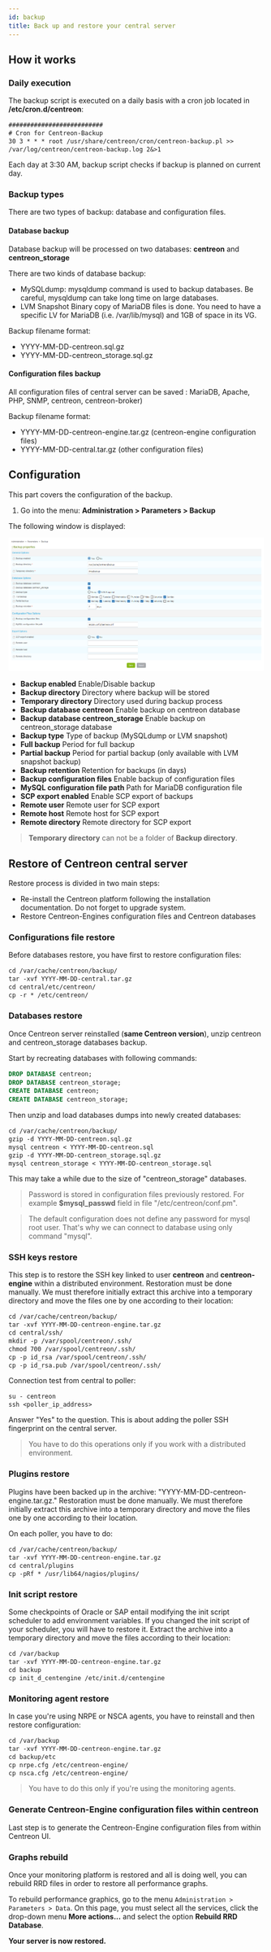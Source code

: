 ```yaml
---
id: backup
title: Back up and restore your central server
---
```


## How it works

### Daily execution

The backup script is executed on a daily basis with a cron job located in
**/etc/cron.d/centreon**:

```text
##########################
# Cron for Centreon-Backup
30 3 * * * root /usr/share/centreon/cron/centreon-backup.pl >> /var/log/centreon/centreon-backup.log 2&>1
```

Each day at 3:30 AM, backup script checks if backup is planned on current day.

### Backup types

There are two types of backup: database and configuration files.

#### Database backup

Database backup will be processed on two databases: **centreon** and
**centreon\_storage**

There are two kinds of database backup:

  - MySQLdump: mysqldump command is used to backup databases. Be careful,
    mysqldump can take long time on large databases.
  - LVM Snapshot  Binary copy of MariaDB files is done. You need to have a
    specific LV for MariaDB (i.e. /var/lib/mysql) and 1GB of space in its VG.

Backup filename format:

  - YYYY-MM-DD-centreon.sql.gz
  - YYYY-MM-DD-centreon\_storage.sql.gz

#### Configuration files backup

All configuration files of central server can be saved : MariaDB, Apache, PHP,
SNMP, centreon, centreon-broker)

Backup filename format:

 - YYYY-MM-DD-centreon-engine.tar.gz (centreon-engine configuration files)
 - YYYY-MM-DD-central.tar.gz (other configuration files)

## Configuration

This part covers the configuration of the backup.

1.  Go into the menu: **Administration > Parameters > Backup**

The following window is displayed:

![image](../assets/administration/parameters-backup.png)

  - **Backup enabled** Enable/Disable backup
  - **Backup directory** Directory where backup will be stored
  - **Temporary directory** Directory used during backup process
  - **Backup database centreon** Enable backup on centreon database
  - **Backup database centreon\_storage** Enable backup on centreon\_storage
    database
  - **Backup type** Type of backup (MySQLdump or LVM snapshot)
  - **Full backup** Period for full backup
  - **Partial backup** Period for partial backup (only available with LVM
    snapshot backup)
  - **Backup retention** Retention for backups (in days)
  - **Backup configuration files** Enable backup of configuration files
  - **MySQL configuration file path** Path for MariaDB configuration file
  - **SCP export enabled** Enable SCP export of backups
  - **Remote user** Remote user for SCP export
  - **Remote host** Remote host for SCP export
  - **Remote directory** Remote directory for SCP export

> **Temporary directory** can not be a folder of **Backup directory**.

## Restore of Centreon central server

Restore process is divided in two main steps:

  - Re-install the Centreon platform following the installation documentation.
    Do not forget to upgrade system.
  - Restore Centreon-Engines configuration files and Centreon databases

### Configurations file restore

Before databases restore, you have first to restore configuration files:

```shell
cd /var/cache/centreon/backup/
tar -xvf YYYY-MM-DD-central.tar.gz
cd central/etc/centreon/
cp -r * /etc/centreon/
```

### Databases restore

Once Centreon server reinstalled (**same Centreon version**), unzip centreon and
centreon\_storage databases backup.

Start by recreating databases with following commands:

```sql
DROP DATABASE centreon;
DROP DATABASE centreon_storage;
CREATE DATABASE centreon;
CREATE DATABASE centreon_storage;
```

Then unzip and load databases dumps into newly created databases:

```shell
cd /var/cache/centreon/backup/
gzip -d YYYY-MM-DD-centreon.sql.gz
mysql centreon < YYYY-MM-DD-centreon.sql
gzip -d YYYY-MM-DD-centreon_storage.sql.gz
mysql centreon_storage < YYYY-MM-DD-centreon_storage.sql
```

This may take a while due to the size of "centreon\_storage" databases.

> Password is stored in configuration files previously restored. For example
> **$mysql\_passwd** field in file "/etc/centreon/conf.pm".

> The default configuration does not define any password for mysql root user.
> That's why we can connect to database using only command "mysql".

### SSH keys restore

This step is to restore the SSH key linked to user **centreon** and
**centreon-engine** within a distributed environment. Restoration must be done
manually. We must therefore initially extract this archive into a temporary
directory and move the files one by one according to their location:

```shell
cd /var/cache/centreon/backup/
tar -xvf YYYY-MM-DD-centreon-engine.tar.gz
cd central/ssh/
mkdir -p /var/spool/centreon/.ssh/
chmod 700 /var/spool/centreon/.ssh/
cp -p id_rsa /var/spool/centreon/.ssh/
cp -p id_rsa.pub /var/spool/centreon/.ssh/
```

Connection test from central to poller:

```shell
su - centreon
ssh <poller_ip_address>
```

Answer "Yes" to the question. This is about adding the poller SSH fingerprint
on the central server.

> You have to do this operations only if you work with a distributed environment.

### Plugins restore

Plugins have been backed up in the archive: "YYYY-MM-DD-centreon-engine.tar.gz."
Restoration must be done manually. We must therefore initially extract this
archive into a temporary directory and move the files one by one according to
their location.

On each poller, you have to do:

```shell
cd /var/cache/centreon/backup/
tar -xvf YYYY-MM-DD-centreon-engine.tar.gz
cd central/plugins
cp -pRf * /usr/lib64/nagios/plugins/
```

### Init script restore

Some checkpoints of Oracle or SAP entail modifying the init script scheduler to
add environment variables. If you changed the init script of your scheduler, you
will have to restore it. Extract the archive into a temporary directory and move
the files according to their location:

```shell
cd /var/backup
tar -xvf YYYY-MM-DD-centreon-engine.tar.gz
cd backup
cp init_d_centengine /etc/init.d/centengine
```

### Monitoring agent restore

In case you're using NRPE or NSCA agents, you have to reinstall and then restore
configuration:

```shell
cd /var/backup
tar -xvf YYYY-MM-DD-centreon-engine.tar.gz
cd backup/etc
cp nrpe.cfg /etc/centreon-engine/
cp nsca.cfg /etc/centreon-engine/
```

> You have to do this only if you're using the monitoring agents.

### Generate Centreon-Engine configuration files within centreon

Last step is to generate the Centreon-Engine configuration files from
within Centreon UI.

### Graphs rebuild

Once your monitoring platform is restored and all is doing well, you can rebuild
RRD files in order to restore all performance graphs.

To rebuild performance graphics, go to the menu `Administration > Parameters >
Data`. On this page, you must select all the services, click the drop-down
menu **More actions...** and select the option **Rebuild RRD Database**.

**Your server is now restored.**
